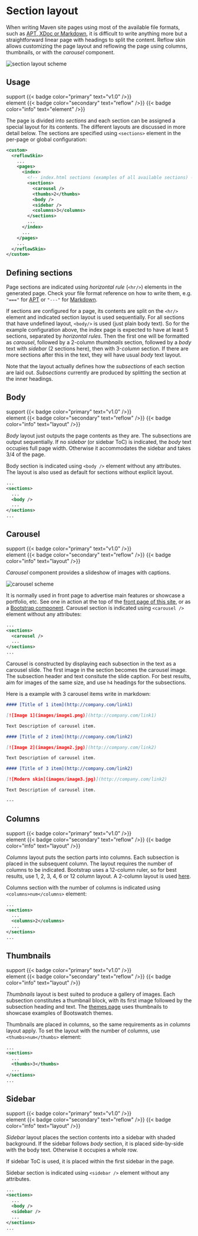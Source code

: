 # Section layout

When writing Maven site pages using most of the available file formats, such as [APT, XDoc or Markdown][doxia-formats], it is difficult to write anything more but a straightforward linear page with headings to split the content. Reflow skin allows customizing the page layout and reflowing the page using columns, thumbnails, or with the _carousel_ component.

![section layout scheme](../images/doc/section-layout-scheme.png)

## Usage

support {{< badge color="primary" text="v1.0" />}}<br/>
element {{< badge color="secondary" text="reflow" />}} {{< badge color="info" text="element" />}}

The page is divided into _sections_ and each section can be assigned a special layout for its contents. The different layouts are discussed in more detail below. The sections are specified using `<sections>` element in the per-page or global configuration:

```xml
<custom>
  <reflowSkin>
    ...
    <pages>
      <index>
        <!-- index.html sections (examples of all available sections) -->
        <sections>
          <carousel />
          <thumbs>2</thumbs>
          <body />
          <sidebar />
          <columns>3</columns>
        </sections>
        ...
      </index>
      ...
    </pages>
    ...
  </reflowSkin>
</custom>
```

[doxia-formats]: http://maven.apache.org/doxia/references/index.html

## Defining sections

Page sections are indicated using _horizontal rule_ (`<hr/>`) elements in the generated page. Check your file format reference on how to write them, e.g. `"==="` for [APT][apt-ref] or `"---"`
for [Markdown][markdown-hr-ref].

If sections are configured for a page, its contents are split on the `<hr/>` element and indicated section layout is used sequentially. For all sections that have undefined
layout, `<body/>` is used (just plain body text). So for the example configuration above, the index page is expected to have at least 5 sections, separated by _horizontal rules_. Then the first
one will be formatted as _carousel_, followed by a 2-column _thumbnails_ section, followed by a _body_ text with _sidebar_ (2 sections here), then with 3-_column_ section. If there are more
sections after this in the text, they will have usual _body_ text layout.

Note that the layout actually defines how the _subsections_ of each section are laid out. _Subsections_ currently are produced by splitting the section at the inner headings.

[apt-ref]: http://maven.apache.org/doxia/references/apt-format.html
[markdown-hr-ref]: http://daringfireball.net/projects/markdown/syntax#hr

## Body

support {{< badge color="primary" text="v1.0" />}}<br/>
element {{< badge color="secondary" text="reflow" />}} {{< badge color="info" text="layout" />}}

_Body_ layout just outputs the page contents as they are. The subsections are output sequentially. If no _sidebar_ (or sidebar ToC) is indicated, the _body_ text occupies full page width. Otherwise
it accommodates the sidebar and takes 3/4 of the page.

Body section is indicated using `<body />` element without any attributes. The layout is also used as default for sections without explicit layout.

```xml
...
<sections>
  ...
  <body />
  ...
</sections>
...
```

## Carousel

support {{< badge color="primary" text="v1.0" />}}<br/>
element {{< badge color="secondary" text="reflow" />}} {{< badge color="info" text="layout" />}}

_Carousel_ component provides a slideshow of images with captions.

![carousel scheme](../images/doc/carousel-scheme.png)

It is normally used in front page to advertise main features or showcase a portfolio, etc. See one in action at the top of the [front page of this site][carousel-reflow], or as a [Bootstrap component][carousel-bootstrap]. Carousel section is indicated using `<carousel />` element without any attributes:

```xml
...
<sections>
  <carousel />
  ...
</sections>
...
```

Carousel is constructed by displaying each subsection in the text as a carousel slide. The first image in the section becomes the carousel image. The subsection header and text consitute the slide
caption. For best results, aim for images of the same size, and use `h4` headings for the subsections.

Here is a example with 3 carousel items write in markdown:

```markdown
#### [Title of 1 item](http://company.com/link1)

[![Image 1](images/image1.png)](http://company.com/link1)

Text Description of carousel item.

#### [Title of 2 item](http://company.com/link2)

[![Image 2](images/image2.jpg)](http://company.com/link2)

Text Description of carousel item.

#### [Title of 3 item](http://company.com/link2)

[![Modern skin](images/image3.jpg)](http://company.com/link2)

Text Description of carousel item.

---
```

[carousel-reflow]: ../
[carousel-bootstrap]: http://twitter.github.com/bootstrap/javascript.html#carousel

## Columns

support {{< badge color="primary" text="v1.0" />}}<br/>
element {{< badge color="secondary" text="reflow" />}} {{< badge color="info" text="layout" />}}

_Columns_ layout puts the section parts into columns. Each subsection is placed in the subsequent column. The layout requires the number of columns to be indicated. Bootstrap uses a 12-column
ruler, so for best results, use 1, 2, 3, 4, 6 or 12 column layout. A 2-column layout is used [here][columns-reflow].

Columns section with the number of columns is indicated using `<columns>num</columns>` element:

```xml
...
<sections>
  ...
  <columns>2</columns>
  ...
</sections>
...
```

[columns-reflow]: ../index.html

## Thumbnails

support {{< badge color="primary" text="v1.0" />}}<br/>
element {{< badge color="secondary" text="reflow" />}} {{< badge color="info" text="layout" />}}

_Thumbnails_ layout is best suited to produce a gallery of images. Each subsection constitutes a thumbnail block, with its first image followed by the subsection heading and text. The [themes
page][themes-reflow] uses thumbnails to showcase examples of Bootswatch themes.

Thumbnails are placed in columns, so the same requirements as in _columns_ layout apply. To set the layout with the number of columns, use `<thumbs>num</thumbs>` element:

```xml
...
<sections>
  ...
  <thumbs>3</thumbs>
  ...
</sections>
...
```

[themes-reflow]: #themes-index

## Sidebar

support {{< badge color="primary" text="v1.0" />}}<br/>
element {{< badge color="secondary" text="reflow" />}} {{< badge color="info" text="layout" />}}

_Sidebar_ layout places the section contents into a sidebar with shaded background. If the sidebar follows _body_ section, it is placed side-by-side with the body text. Otherwise it occupies a whole
row.

If sidebar ToC is used, it is placed within the first sidebar in the page.

Sidebar section is indicated using `<sidebar />` element without any attributes.

```xml
...
<sections>
  ...
  <body />
  <sidebar />
  ...
</sections>
...
```
